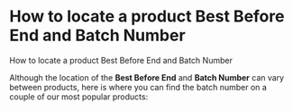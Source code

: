 # How to locate a product Best Before End and Batch Number

How to locate a product Best Before End and Batch Number

Although the location of the **Best Before End** and **Batch Number** can vary between products, here is where you can find the batch number on a couple of our most popular products:
